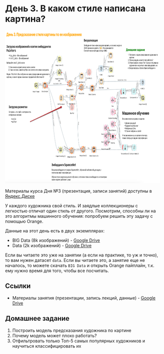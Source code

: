 # День 3. В каком стиле написана картина?
<p align="center">
    <img height="500px" alt="Результат Дня №3" src="./../pics/day3_orange_pipeline.png">
</p>

Материалы курса Дня №3 (презентация, записи занятий) доступны в [Яндекс.Диске](https://disk.yandex.ru/d/jdzIgPvWkKRw7w)

У каждого художника свой стиль. И заядлые коллекционеры с легкостью отличат один стиль от другого. Посмотрим, способны ли на это алгоритмы машинного обучения: попробуем решить эту задачу с помощью Orange.

Данные на этот день есть в двух экземплярах:
* BIG Data (8k изображений) - [Google Drive]()
* Data (2k изображений) - [Google Drive]()

Если вы читаете это уже на занятии (а если на практике, то уж и точно), то вам нужен датасет `data`. Если вы читаете это, а занятие еще не началось, то можете скачать `BIG Data` и открыть Orange пайплайн, т.к. ему нужно время для того, чтобы все посчитать.

## Ссылки
* Материалы занятия (презентации, запись лекций, данные) - [Google Drive]()

## Домашнее задание
1. Построить модель предсказания художника по картине
2. Почему модель может плохо работать?
3. Отфильтровать только Топ-5 самых популярных художников и научиться классифицировать их